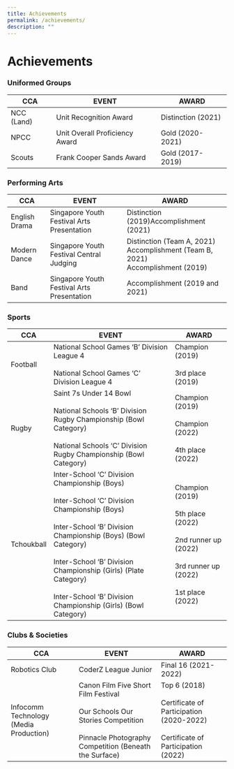 ```yaml
---
title: Achievements
permalink: /achievements/
description: ""
---
```


# **Achievements**

### Uniformed Groups

| CCA 	| EVENT 	| AWARD 	|
|---	|---	|---	|
| NCC (Land) 	| Unit Recognition Award 	| Distinction (2021) 	|
| NPCC 	| Unit Overall Proficiency Award  	| Gold (2020-2021) 	|
| Scouts 	| Frank Cooper Sands Award  	| Gold (2017-2019) 	|



### Performing Arts

| CCA 	| EVENT 	| AWARD 	|
|---	|---	|---	|
| English Drama  	| Singapore Youth Festival Arts Presentation  	| Distinction (2019)Accomplishment (2021) 	|
| Modern Dance 	| Singapore Youth Festival Central Judging   	| Distinction (Team A, 2021)<br>Accomplishment (Team B, 2021)<br>Accomplishment (2019) 	|
| Band 	| Singapore Youth Festival Arts Presentation  	| Accomplishment (2019 and 2021) 	|


### Sports

| CCA 	| EVENT 	| AWARD 	|
|---	|---	|---	|
| Football 	| National School Games ‘B’ Division League 4<br><br>National School Games ‘C’ Division League 4 	| Champion (2019)<br><br>3rd place (2019) 	|
| Rugby 	| Saint 7s Under 14 Bowl<br><br>National Schools ‘B’ Division Rugby Championship (Bowl Category)<br><br>National Schools ‘C’ Division Rugby Championship (Bowl Category) 	| Champion (2019)<br><br>Champion (2022)<br><br>4th place (2022) 	|
| Tchoukball 	| Inter-School ‘C’ Division Championship (Boys)<br><br>Inter-School ‘C’ Division Championship (Boys)<br><br>Inter-School ‘B’ Division Championship (Boys) (Bowl Category)<br><br>Inter-School ‘B’ Division Championship (Girls) (Plate Category)<br><br>Inter-School ‘B’ Division Championship (Girls) (Bowl Category) 	| Champion (2019)<br><br>5th place (2022)<br><br>2nd runner up (2022)<br><br>3rd runner up (2022)<br><br>1st place (2022) 	|


### Clubs & Societies



| CCA 	| EVENT 	| AWARD 	|
|---	|---	|---	|
| Robotics Club 	| CoderZ League Junior   	| Final 16 (2021-2022)  	|
| Infocomm Technology (Media Production) 	| Canon Film Five Short Film Festival <br><br>Our Schools Our Stories Competition <br><br>Pinnacle Photography Competition (Beneath the Surface)  	| Top 6 (2018)<br><br>Certificate of Participation (2020-2022)<br><br>Certificate of Participation (2022) 	|